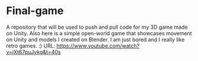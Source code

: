 # Final-game
A repository that will be used to push and pull code for my 3D game made on Unity.
Also here is a simple open-world game that showcases movement on Unity and models I created on Blender. I am just bored and I really like retro games. :) 
URL: https://www.youtube.com/watch?v=jXt67puJykg&t=40s

